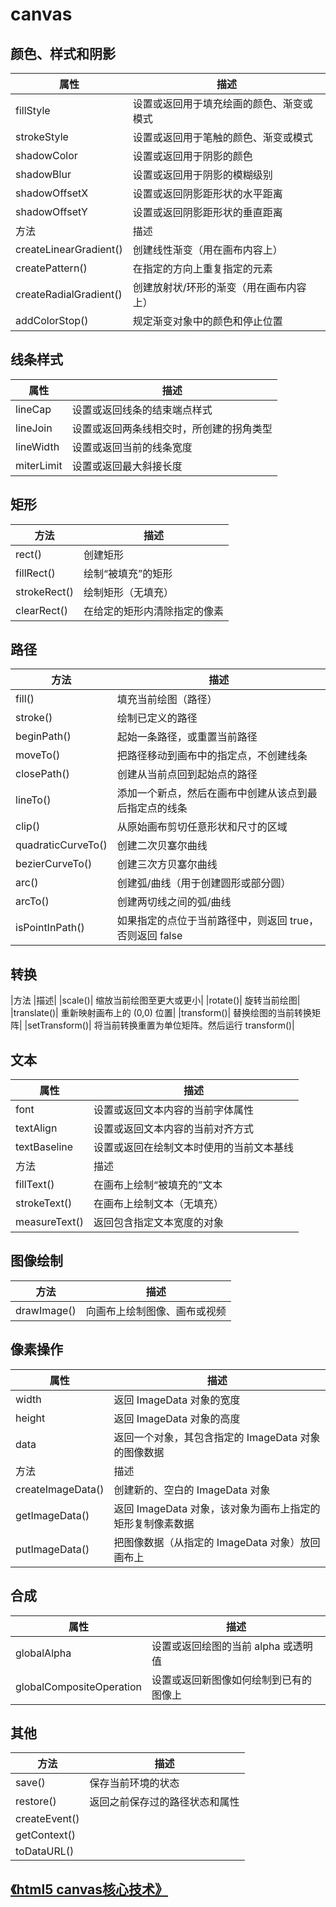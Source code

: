 # canvas
## 颜色、样式和阴影
|属性|  描述|
|-|-|
|fillStyle| 设置或返回用于填充绘画的颜色、渐变或模式|
|strokeStyle| 设置或返回用于笔触的颜色、渐变或模式|
|shadowColor| 设置或返回用于阴影的颜色|
|shadowBlur|  设置或返回用于阴影的模糊级别|
|shadowOffsetX| 设置或返回阴影距形状的水平距离|
|shadowOffsetY| 设置或返回阴影距形状的垂直距离|
|方法  |描述|
|createLinearGradient()|  创建线性渐变（用在画布内容上）|
|createPattern()| 在指定的方向上重复指定的元素|
|createRadialGradient()|  创建放射状/环形的渐变（用在画布内容上）|
|addColorStop()|  规定渐变对象中的颜色和停止位置|

## 线条样式
|属性|  描述|
|-|  -|
|lineCap| 设置或返回线条的结束端点样式|
|lineJoin|  设置或返回两条线相交时，所创建的拐角类型|
|lineWidth| 设置或返回当前的线条宽度|
|miterLimit|  设置或返回最大斜接长度|

## 矩形
|方法  |描述|
|-  |-|
|rect()|  创建矩形|
|fillRect()|  绘制“被填充”的矩形|
|strokeRect()|  绘制矩形（无填充）|
|clearRect()| 在给定的矩形内清除指定的像素|

## 路径
|方法  |描述|
|-  |-|
|fill()|  填充当前绘图（路径）|
|stroke()|  绘制已定义的路径|
|beginPath()| 起始一条路径，或重置当前路径|
|moveTo()|  把路径移动到画布中的指定点，不创建线条|
|closePath()| 创建从当前点回到起始点的路径|
|lineTo()|  添加一个新点，然后在画布中创建从该点到最后指定点的线条|
|clip()|  从原始画布剪切任意形状和尺寸的区域|
|quadraticCurveTo()|  创建二次贝塞尔曲线|
|bezierCurveTo()| 创建三次方贝塞尔曲线|
|arc()| 创建弧/曲线（用于创建圆形或部分圆）|
|arcTo()| 创建两切线之间的弧/曲线|
|isPointInPath()| 如果指定的点位于当前路径中，则返回 true，否则返回 false|

## 转换
|方法  |描述|
|scale()| 缩放当前绘图至更大或更小|
|rotate()|  旋转当前绘图|
|translate()| 重新映射画布上的 (0,0) 位置|
|transform()| 替换绘图的当前转换矩阵|
|setTransform()|  将当前转换重置为单位矩阵。然后运行 transform()|

## 文本
|属性  |描述|
|-  |-|
|font  |设置或返回文本内容的当前字体属性|
|textAlign |设置或返回文本内容的当前对齐方式|
|textBaseline  |设置或返回在绘制文本时使用的当前文本基线|
|方法  |描述|
|fillText()|  在画布上绘制“被填充的”文本|
|strokeText()|  在画布上绘制文本（无填充）|
|measureText()| 返回包含指定文本宽度的对象|

## 图像绘制
|方法  |描述|
|-  |-|
|drawImage()| 向画布上绘制图像、画布或视频|

## 像素操作
|属性|  描述|
|-|  -|
|width| 返回 ImageData 对象的宽度|
|height|  返回 ImageData 对象的高度|
|data|  返回一个对象，其包含指定的 ImageData 对象的图像数据|
|方法  |描述|
|createImageData()| 创建新的、空白的 ImageData 对象|
|getImageData()|  返回 ImageData 对象，该对象为画布上指定的矩形复制像素数据|
|putImageData()|  把图像数据（从指定的 ImageData 对象）放回画布上|
## 合成
|属性|  描述|
|-|  -|
|globalAlpha| 设置或返回绘图的当前 alpha 或透明值|
|globalCompositeOperation|  设置或返回新图像如何绘制到已有的图像上|

## 其他
|方法  |描述|
|-  |-|
|save()|  保存当前环境的状态|
|restore()| 返回之前保存过的路径状态和属性|
|createEvent()|  |
|getContext()|   |
|toDataURL()|  |

## [《html5 canvas核心技术》](/html/canvas/canvasCore.html)